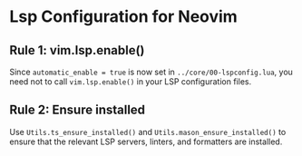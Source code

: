 # Lsp Configuration for Neovim

## Rule 1: vim.lsp.enable()

Since `automatic_enable = true` is now set in `../core/00-lspconfig.lua`, you
need not to call `vim.lsp.enable()` in your LSP configuration files.

## Rule 2: Ensure installed

Use `Utils.ts_ensure_installed()` and `Utils.mason_ensure_installed()` to ensure
that the relevant LSP servers, linters, and formatters are installed.
